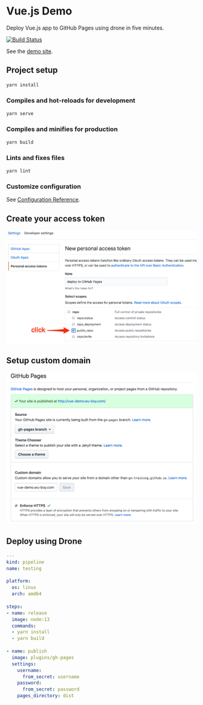 # Vue.js Demo

Deploy Vue.js app to GitHub Pages using drone in five minutes.

[![Build Status](https://cloud.drone.io/api/badges/go-training/vue-gh-pages-demo/status.svg)](https://cloud.drone.io/go-training/vue-gh-pages-demo)

See the [demo site](https://go-training.github.io/vue-gh-pages-demo/).

## Project setup

```sh
yarn install
```

### Compiles and hot-reloads for development

```sh
yarn serve
```

### Compiles and minifies for production

```sh
yarn build
```

### Lints and fixes files

```sh
yarn lint
```

### Customize configuration

See [Configuration Reference](https://cli.vuejs.org/config/).

## Create your access token

![New_personal_access_token](./screenshots/New_personal_access_token.png)

## Setup custom domain

![custom_domain](./screenshots/custom_domain.png)

## Deploy using Drone

```yml
---
kind: pipeline
name: testing

platform:
  os: linux
  arch: amd64

steps:
- name: release
  image: node:13
  commands:
  - yarn install
  - yarn build

- name: publish
  image: plugins/gh-pages
  settings:
    username:
      from_secret: username
    password:
      from_secret: password
    pages_directory: dist
```
